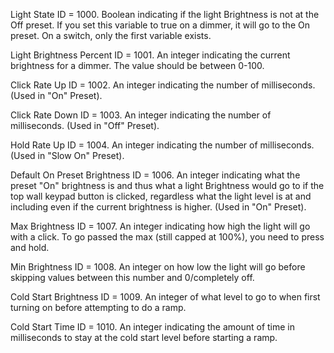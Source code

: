 


Light State
ID = 1000. Boolean indicating if the light Brightness is not at the Off preset. If you set this variable to true on a dimmer,  it will go to the On preset. On a switch, only the first variable exists. 

Light Brightness Percent
ID = 1001.  An integer indicating the current brightness for a dimmer. The value should be between 0-100. 

Click Rate Up 
ID = 1002. An integer indicating the number of milliseconds. (Used in "On" Preset).

Click Rate Down
ID = 1003.  An integer indicating the number of milliseconds. (Used in "Off" Preset).

Hold Rate Up
ID = 1004.  An integer indicating the number of milliseconds. (Used in "Slow On" Preset).

Default On Preset Brightness
ID = 1006. An integer indicating what the preset "On" brightness is and thus what a light Brightness would go to if the top wall keypad button is clicked, regardless what the light level is at and including even if the current brightness is higher. (Used in "On" Preset).

Max Brightness
ID = 1007. An integer indicating how high the light will go with a click. To go passed the max (still capped at 100%),  you need to press and hold.

Min Brightness
ID = 1008. An integer on how low the light will go before skipping values between this number and 0/completely off. 

Cold Start Brightness
ID = 1009. An integer of what level to go to when first turning on before attempting to do a ramp.
 
Cold Start Time
ID = 1010. An integer indicating the amount of time in milliseconds to stay at the cold start level before starting a ramp. 